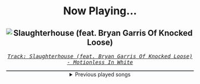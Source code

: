 <div align="center"> 
<h1>Now Playing...</h1>

![Slaughterhouse (feat. Bryan Garris Of Knocked Loose)](https://i.scdn.co/image/ab67616d00001e023528a891d36d16d760cda271)
--
_<samp><a href="https://open.spotify.com/track/2ClgEn1FZxchrqRZ04JZzj">Track: Slaughterhouse (feat. Bryan Garris Of Knocked Loose) - Motionless In White</a></samp>_

<div style="border: 1px #4B5054 solid"></div>
<details>
  <summary>
    Previous played songs
  </summary>
  <table>
    <thead>
      <tr>
        <th>
          Artist
        </th>
        <th>
          Song
        </th>
        <th>
          Link
        </th>
      </tr>
    </thead>
    <tbody>
      <tr><td>Motionless In White</td><td>Slaughterhouse (feat. Bryan Garris Of Knocked Loose)</td><td><a href="https://open.spotify.com/track/2ClgEn1FZxchrqRZ04JZzj">https://open.spotify.com/track/2ClgEn1FZxchrqRZ04JZzj</a></td></tr><tr><td>Shiro SAGISU</td><td>quincy's craft</td><td><a href="https://open.spotify.com/track/0tnqNundeaHkwHWFegIUDu">https://open.spotify.com/track/0tnqNundeaHkwHWFegIUDu</a></td></tr><tr><td>Hiroyuki Sawano</td><td>攻響組曲 DEVIL 第三楽章: eXORCiST</td><td><a href="https://open.spotify.com/track/7fOzGo3dEM2Cn8ygMLNJOw">https://open.spotify.com/track/7fOzGo3dEM2Cn8ygMLNJOw</a></td></tr><tr><td>ENMY</td><td>Survive</td><td><a href="https://open.spotify.com/track/10sNQBSpWrUV1jcyafuw0x">https://open.spotify.com/track/10sNQBSpWrUV1jcyafuw0x</a></td></tr><tr><td>Archetypes Collide</td><td>Parasite</td><td><a href="https://open.spotify.com/track/0sBXPxWJpMlQBnVF2y78Rg">https://open.spotify.com/track/0sBXPxWJpMlQBnVF2y78Rg</a></td></tr><tr><td>Smash Into Pieces</td><td>Throne</td><td><a href="https://open.spotify.com/track/1IIHG2cRp9PBYSGLSKAdgD">https://open.spotify.com/track/1IIHG2cRp9PBYSGLSKAdgD</a></td></tr><tr><td>Alpha Wolf</td><td>Hotel Underground</td><td><a href="https://open.spotify.com/track/0CoxiZuaRFycPJ0Xl1oSOJ">https://open.spotify.com/track/0CoxiZuaRFycPJ0Xl1oSOJ</a></td></tr><tr><td>Imminence</td><td>Jaded</td><td><a href="https://open.spotify.com/track/6syEBcinz3tRLPwM9Kdemo">https://open.spotify.com/track/6syEBcinz3tRLPwM9Kdemo</a></td></tr><tr><td>The Veer Union</td><td>In The Light Of Innocence</td><td><a href="https://open.spotify.com/track/3lOqKMANmDGUTtTBvCPyKf">https://open.spotify.com/track/3lOqKMANmDGUTtTBvCPyKf</a></td></tr><tr><td>Destroy//Create</td><td>Your Ghost…(été un)</td><td><a href="https://open.spotify.com/track/67apRpuDfI6vMtl6ZNVbFJ">https://open.spotify.com/track/67apRpuDfI6vMtl6ZNVbFJ</a></td></tr><tr><td>Motionless In White</td><td>Werewolf</td><td><a href="https://open.spotify.com/track/1e1rQNYCZToyBDDka1Io34">https://open.spotify.com/track/1e1rQNYCZToyBDDka1Io34</a></td></tr><tr><td>Main-De-Gloire</td><td>W.a.R</td><td><a href="https://open.spotify.com/track/75ipV1ycKTZuy6CYb6wa0j">https://open.spotify.com/track/75ipV1ycKTZuy6CYb6wa0j</a></td></tr><tr><td>From Fall to Spring</td><td>BR4INFCK</td><td><a href="https://open.spotify.com/track/7mizCvYsKdmO3JZzTytoZQ">https://open.spotify.com/track/7mizCvYsKdmO3JZzTytoZQ</a></td></tr><tr><td>From Fall to Spring</td><td>RISE</td><td><a href="https://open.spotify.com/track/4BFE6Eq6HGKzdyH0DEbONn">https://open.spotify.com/track/4BFE6Eq6HGKzdyH0DEbONn</a></td></tr><tr><td>Bad Omens</td><td>The Grey</td><td><a href="https://open.spotify.com/track/5oZy9b1lMtREB3cqOPQusD">https://open.spotify.com/track/5oZy9b1lMtREB3cqOPQusD</a></td></tr><tr><td>Chaosbay</td><td>The Prophet</td><td><a href="https://open.spotify.com/track/7hbyBiX9EMUHFwDywq5xbn">https://open.spotify.com/track/7hbyBiX9EMUHFwDywq5xbn</a></td></tr><tr><td>VRSTY</td><td>Massive</td><td><a href="https://open.spotify.com/track/0BMPdd6zvJsA3iILOiPJ7z">https://open.spotify.com/track/0BMPdd6zvJsA3iILOiPJ7z</a></td></tr><tr><td>Chaosbay</td><td>Eternal Eyes</td><td><a href="https://open.spotify.com/track/6H0BotUhYGpGMEdiHaB1q1">https://open.spotify.com/track/6H0BotUhYGpGMEdiHaB1q1</a></td></tr><tr><td>Hollywood Undead</td><td>CHAOS</td><td><a href="https://open.spotify.com/track/7MKG6MvGpmE8qkdzXS4Rfe">https://open.spotify.com/track/7MKG6MvGpmE8qkdzXS4Rfe</a></td></tr><tr><td>Breaking Benjamin</td><td>Blood</td><td><a href="https://open.spotify.com/track/7gQ7DfSSc3b8e4cHtFnDxu">https://open.spotify.com/track/7gQ7DfSSc3b8e4cHtFnDxu</a></td></tr>
    </tbody>
  </table>
</details>

</div>
